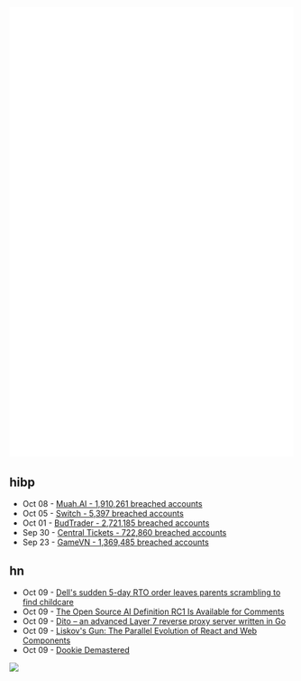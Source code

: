 ![Metrics](https://raw.githubusercontent.com/phixion/phixion/master/metrics.svg)

## hibp

<!--
for https://github.com/phixion/phixion/blob/main/.github/workflows/feeds.yml
-->
<!--START_SECTION:haveibeenpwnd-->
- Oct 08 - [Muah.AI - 1,910,261 breached accounts](https://haveibeenpwned.com/PwnedWebsites#Muah)
- Oct 05 - [Switch - 5,397 breached accounts](https://haveibeenpwned.com/PwnedWebsites#Switch)
- Oct 01 - [BudTrader - 2,721,185 breached accounts](https://haveibeenpwned.com/PwnedWebsites#BudTrader)
- Sep 30 - [Central Tickets - 722,860 breached accounts](https://haveibeenpwned.com/PwnedWebsites#CentralTickets)
- Sep 23 - [GameVN - 1,369,485 breached accounts](https://haveibeenpwned.com/PwnedWebsites#GameVN)
<!--END_SECTION:haveibeenpwnd-->

## hn

<!--
for https://github.com/phixion/phixion/blob/main/.github/workflows/feeds.yml
-->
<!--START_SECTION:hn-->
- Oct 09 - [Dell's sudden 5-day RTO order leaves parents scrambling to find childcare](https://www.businessinsider.com/dell-staff-return-office-order-sparks-panic-parents-childcare-wfh-2024-10)
- Oct 09 - [The Open Source AI Definition RC1 Is Available for Comments](https://opensource.org/blog/the-open-source-ai-definition-v-1-0-rc1-is-available-for-comments)
- Oct 09 - [Dito – an advanced Layer 7 reverse proxy server written in Go](https://github.com/andrearaponi/dito)
- Oct 09 - [Liskov's Gun: The Parallel Evolution of React and Web Components](https://www.baldurbjarnason.com/2024/liskovs-gun/)
- Oct 09 - [Dookie Demastered](https://www.dookiedemastered.com/)
<!--END_SECTION:hn-->

<!--
for https://yhype.me
-->
![](https://hit.yhype.me/github/profile?user_id=13013670)
